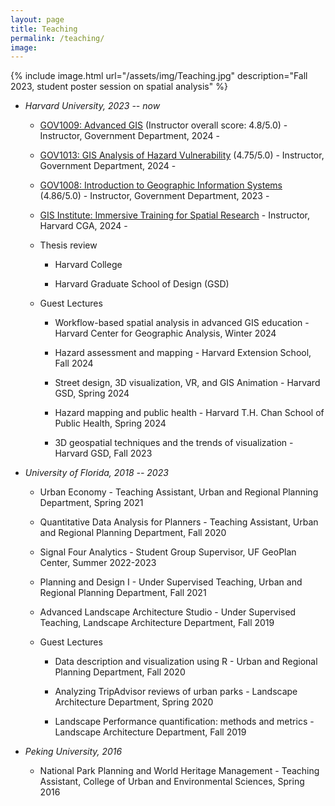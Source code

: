 ```yaml
---
layout: page
title: Teaching
permalink: /teaching/
image:
---
```



<!-- to add image to this page, do as below -->
{% include image.html url="/assets/img/Teaching.jpg" description="Fall 2023, student poster session on spatial analysis" %}

<!--  to add link to text, do : [Link text Here](https://link-url-here.org) -->
* *Harvard University, 2023 -- now*

    * [GOV1009: Advanced GIS](https://gis.harvard.edu/gov-1009-advanced-geographical-information-systems-workshop-4) (Instructor overall score: 4.8/5.0) - Instructor, Government Department, 2024 - 

    * [GOV1013: GIS Analysis of Hazard Vulnerability](https://gis.harvard.edu/gov-1013-gis-analysis-hazard-vulnerability) (4.75/5.0) - Instructor, Government Department,  2024 - 
    
       <!-- * Student work case: [Samoa Community Vulnerability Index](https://storymaps.arcgis.com/stories/cfa5e7d7ca7e4298a7df78245034aa0b), by Jennifer Powley, May 2024-->

    * [GOV1008: Introduction to Geographic Information Systems](https://gis.harvard.edu/gov-1008-introduction-geographic-information-systems-4) (4.86/5.0) - Instructor, Government Department, 2023 - 
 
        <!-- * Student work case: [Extra-political Influences on COVID-19 Vaccination Coverage](https://storymaps.arcgis.com/stories/c4937fe055ed49229979fed984ec3894), by Aiden J. Taylor, December 2023-->

    * [GIS Institute: Immersive Training for Spatial Research](https://gis.harvard.edu/gis-institute) - Instructor, Harvard CGA, 2024 - 

    <!-- * [The Summer Training Workshop on Spatiotemporal Innovation](https://projects.iq.harvard.edu/chinadatalab/event/summer-workshop-spatiotemporal-innovation-0) - Teaching Assistant, Harvard CGA, Summer 2024 -->
  
   * Thesis review
  
      * Harvard College
     
      * Harvard Graduate School of Design (GSD)
     
   * Guest Lectures
     
      * Workflow-based spatial analysis in advanced GIS education - Harvard Center for Geographic Analysis, Winter 2024
        
      * Hazard assessment and mapping - Harvard Extension School, Fall 2024
        
      * Street design, 3D visualization, VR, and GIS Animation - Harvard GSD, Spring 2024
        
      * Hazard mapping and public health - Harvard T.H. Chan School of Public Health, Spring 2024
        
      * 3D geospatial techniques and the trends of visualization - Harvard GSD, Fall 2023
        
* *University of Florida, 2018 -- 2023*
  
    * Urban Economy - Teaching Assistant, Urban and Regional Planning Department, Spring 2021

    * Quantitative Data Analysis for Planners - Teaching Assistant, Urban and Regional Planning Department, Fall 2020
 
    * Signal Four Analytics - Student Group Supervisor, UF GeoPlan Center, Summer 2022-2023

    * Planning and Design I - Under Supervised Teaching, Urban and Regional Planning Department, Fall 2021

    * Advanced Landscape Architecture Studio - Under Supervised Teaching, Landscape Architecture Department, Fall 2019
 
    * Guest Lectures
      
      * Data description and visualization using R - Urban and Regional Planning Department, Fall 2020
        
      * Analyzing TripAdvisor reviews of urban parks - Landscape Architecture Department, Spring 2020
        
      * Landscape Performance quantification: methods and metrics - Landscape Architecture Department, Fall 2019

* *Peking University, 2016*

     * National Park Planning and World Heritage Management - Teaching Assistant, College of Urban and Environmental Sciences, Spring 2016

<!-- 
# Heading 1
## Heading 2
### Heading 3
#### Heading 4
##### Heading 5
###### Heading 6

## Unordered List
* List Item
* Longer List Item
  * Nested List Item
  * Nested Item
* List Item

## Ordered List
1. List Item
2. Longer List Item
    1. Nested OL Item
    2. Another Nested Item
3. List Item

## Definition List
<dl>
  <dt>Coffee</dt>
  <dd>Black hot drink</dd>
  <dt>Milk</dt>
  <dd>White cold drink</dd>
</dl>

## Table

| Syntax      | Description |
| ----------- | ----------- |
| Header      | Title       |
| Paragraph   | Text        |
| Header      | Title       |
| Paragraph   | Text        |
-->
